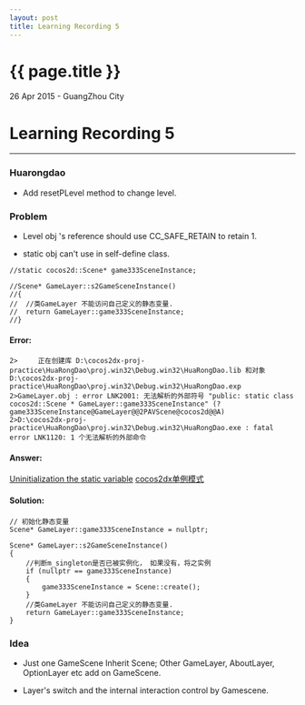 ```yaml
---
layout: post
title: Learning Recording 5
---
```


{{ page.title }}
================

<p class="meta">26 Apr 2015 - GuangZhou City</p>

# Learning Recording 5

----------

### Huarongdao

* Add resetPLevel method to change level.

### Problem

* Level obj 's reference should use CC_SAFE_RETAIN to retain 1.

* static obj can't use in self-define class.

```
//static cocos2d::Scene* game333SceneInstance;
```

```
//Scene* GameLayer::s2GameSceneInstance()
//{
//	//类GameLayer 不能访问自己定义的静态变量.
//	return GameLayer::game333SceneInstance;
//}
```

#### Error:

```
2>     正在创建库 D:\cocos2dx-proj-practice\HuaRongDao\proj.win32\Debug.win32\HuaRongDao.lib 和对象 D:\cocos2dx-proj-practice\HuaRongDao\proj.win32\Debug.win32\HuaRongDao.exp
2>GameLayer.obj : error LNK2001: 无法解析的外部符号 "public: static class cocos2d::Scene * GameLayer::game333SceneInstance" (?game333SceneInstance@GameLayer@@2PAVScene@cocos2d@@A)
2>D:\cocos2dx-proj-practice\HuaRongDao\proj.win32\Debug.win32\HuaRongDao.exe : fatal error LNK1120: 1 个无法解析的外部命令
```

#### Answer:

[Uninitialization the static variable](http://zhidao.baidu.com/link?url=ccAxhT8dcw-ZhWASfjW0-0Cj9rZYajFlJpxEDCO4go23vVpzmQYQ-BD20aAOR3w00VKvEZoGrgV9pcFOCzOOdq)
[cocos2dx单例模式](http://blog.csdn.net/star530/article/details/22610229)

#### Solution:

```
// 初始化静态变量
Scene* GameLayer::game333SceneInstance = nullptr;
```

```
Scene* GameLayer::s2GameSceneInstance()
{
	//判断m_singleton是否已被实例化， 如果没有，将之实例
	if (nullptr == game333SceneInstance)
	{
		game333SceneInstance = Scene::create();
	}
	//类GameLayer 不能访问自己定义的静态变量.
	return GameLayer::game333SceneInstance;
}
```


### Idea

* Just one GameScene Inherit Scene; Other GameLayer, AboutLayer, OptionLayer etc add on GameScene.


* Layer's switch and the internal interaction control by Gamescene.